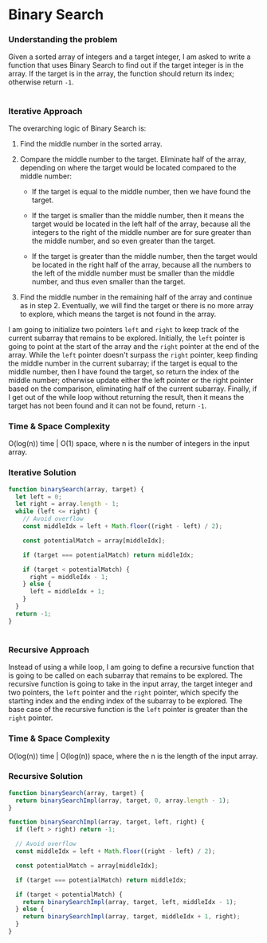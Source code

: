# Binary Search

### Understanding the problem

Given a sorted array of integers and a target integer, I am asked to write a function that uses Binary Search to find out if the target integer is in the array. If the target is in the array, the function should return its index; otherwise return `-1`.

#

### Iterative Approach

The overarching logic of Binary Search is:

1. Find the middle number in the sorted array.
2. Compare the middle number to the target. Eliminate half of the array, depending on where the target would be located compared to the middle number:

   - If the target is equal to the middle number, then we have found the target.

   - If the target is smaller than the middle number, then it means the target would be located in the left half of the array, because all the integers to the right of the middle number are for sure greater than the middle number, and so even greater than the target.

   - If the target is greater than the middle number, then the target would be located in the right half of the array, because all the numbers to the left of the middle number must be smaller than the middle number, and thus even smaller than the target.

3. Find the middle number in the remaining half of the array and continue as in step 2. Eventually, we will find the target or there is no more array to explore, which means the target is not found in the array.

I am going to initialize two pointers `left` and `right` to keep track of the current subarray that remains to be explored. Initially, the `left` pointer is going to point at the start of the array and the `right` pointer at the end of the array. While the `left` pointer doesn't surpass the `right` pointer, keep finding the middle number in the current subarray; if the target is equal to the middle number, then I have found the target, so return the index of the middle number; otherwise update either the left pointer or the right pointer based on the comparison, eliminating half of the current subarray. Finally, if I get out of the while loop without returning the result, then it means the target has not been found and it can not be found, return `-1`.

### Time & Space Complexity

O(log(n)) time | O(1) space, where n is the number of integers in the input array.

### Iterative Solution

```js
function binarySearch(array, target) {
  let left = 0;
  let right = array.length - 1;
  while (left <= right) {
    // Avoid overflow
    const middleIdx = left + Math.floor((right - left) / 2);

    const potentialMatch = array[middleIdx];

    if (target === potentialMatch) return middleIdx;

    if (target < potentialMatch) {
      right = middleIdx - 1;
    } else {
      left = middleIdx + 1;
    }
  }
  return -1;
}
```

#

### Recursive Approach

Instead of using a while loop, I am going to define a recursive function that is going to be called on each subarray that remains to be explored. The recursive function is going to take in the input array, the target integer and two pointers, the `left` pointer and the `right` pointer, which specify the starting index and the ending index of the subarray to be explored. The base case of the recursive function is the `left` pointer is greater than the `right` pointer.

### Time & Space Complexity

O(log(n)) time | O(log(n)) space, where the n is the length of the input array.

### Recursive Solution

```js
function binarySearch(array, target) {
  return binarySearchImpl(array, target, 0, array.length - 1);
}

function binarySearchImpl(array, target, left, right) {
  if (left > right) return -1;

  // Avoid overflow
  const middleIdx = left + Math.floor((right - left) / 2);

  const potentialMatch = array[middleIdx];

  if (target === potentialMatch) return middleIdx;

  if (target < potentialMatch) {
    return binarySearchImpl(array, target, left, middleIdx - 1);
  } else {
    return binarySearchImpl(array, target, middleIdx + 1, right);
  }
}
```
